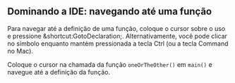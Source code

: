 ## Dominando a IDE: navegando até uma função

Para navegar até a definição de uma função, coloque o cursor sobre o uso e pressione <span class="shortcut">&shortcut:GotoDeclaration;</span>. Alternativamente, você pode clicar no símbolo enquanto mantém pressionada a tecla Ctrl (ou a tecla Command no Mac).

Coloque o cursor na chamada da função `oneOrTheOther()` em `main()` e navegue até a definição da função.